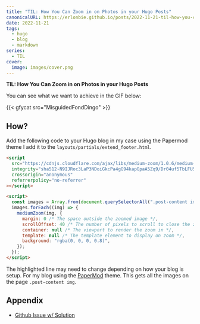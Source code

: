 ```yaml
---
title: "TIL: How You Can Zoom in on Photos in your Hugo Posts"
canonicalURL: https://erlonbie.github.io/posts/2022-11-21-til-how-you-can-zoom-in-on-photos-in-your-hugo-posts/
date: 2022-11-21
tags:
  - hugo
  - blog
  - markdown
series:
  - TIL
cover:
  image: images/cover.png
---
```


**TIL: How You Can Zoom in on Photos in your Hugo Posts**

You can see what we want to achieve in the GIF below:

{{< gfycat src="MisguidedFondDingo" >}}

## How? 

Add the following code to your Hugo blog in my case using the Papermod theme I add it to the `layouts/partials/extend_footer.html`.

```html {hl_lines=[9]}
<script
  src="https://cdnjs.cloudflare.com/ajax/libs/medium-zoom/1.0.6/medium-zoom.min.js"
  integrity="sha512-N9IJRoc3LaP3NDoiGkcPa4gG94kapGpaA5Zq9/Dr04uf5TbLFU5q0o8AbRhLKUUlp8QFS2u7S+Yti0U7QtuZvQ=="
  crossorigin="anonymous"
  referrerpolicy="no-referrer"
></script>

<script>
  const images = Array.from(document.querySelectorAll(".post-content img"));
  images.forEach((img) => {
    mediumZoom(img, {
      margin: 0 /* The space outside the zoomed image */,
      scrollOffset: 40 /* The number of pixels to scroll to close the zoom */,
      container: null /* The viewport to render the zoom in */,
      template: null /* The template element to display on zoom */,
      background: "rgba(0, 0, 0, 0.8)",
    });
  });
</script>
```

The highlighted line may need to change depending on how your blog is setup. For my blog using the
[PaperMod](https://github.com/adityatelange/hugo-PaperMod) theme. This gets all the images on the page
`.post-content img`.

## Appendix

- [Github Issue w/ Solution](https://github.com/adityatelange/hugo-PaperMod/issues/384#issuecomment-899219940)